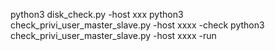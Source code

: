 python3 disk_check.py -host xxx
python3 check_privi_user_master_slave.py -host xxxx -check
python3 check_privi_user_master_slave.py -host xxxx -run
